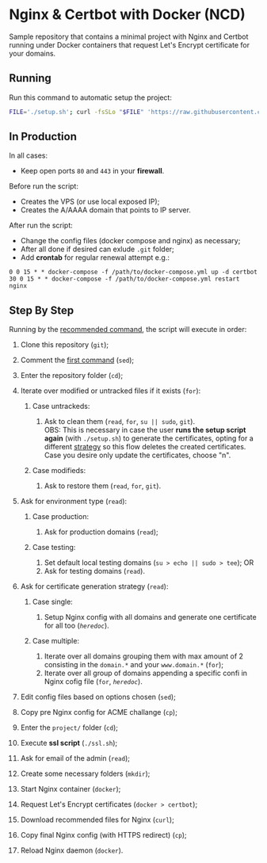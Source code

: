# Nginx & Certbot with Docker (NCD)

Sample repository that contains a minimal project with Nginx and Certbot running under Docker containers that request Let's Encrypt certificate for your domains.

## Running

Run this command to automatic setup the project:
```sh
FILE='./setup.sh'; curl -fsSLo "$FILE" 'https://raw.githubusercontent.com/rhuanpk/ncd/main/setup.sh' && chmod +x "$FILE" && "$FILE"
```

## In Production

In all cases:
- Keep open ports `80` and `443` in your **firewall**.

Before run the script:
- Creates the VPS (or use local exposed IP);
- Creates the A/AAAA domain that points to IP server.

After run the script:
- Change the config files (docker compose and nginx) as necessary;
- After all done if desired can exlude `.git` folder;
- Add **crontab** for regular renewal attempt e.g.:
```
0 0 15 * * docker-compose -f /path/to/docker-compose.yml up -d certbot
30 0 15 * * docker-compose -f /path/to/docker-compose.yml restart nginx
```

## Step By Step

Running by the [recommended command](#running), the script will execute in order:

<a id="link1"></a>

1. Clone this repository (`git`);

1. Comment the [first command](#link1) (`sed`);

1. Enter the repository folder (`cd`);

1. Iterate over modified or untracked files if it exists (`for`):
	1. Case untrackeds:
		1. Ask to clean them (`read`, `for`, `su || sudo`, `git`).  
		OBS: This is necessary in case the user **runs the setup script again** (with `./setup.sh`) to generate the certificates, opting for a different [strategy](#link2) so this flow deletes the created certificates. Case you desire only update the certificates, choose "n".

	1. Case modifieds:
		1. Ask to restore them (`read`, `for`, `git`).

1. Ask for environment type (`read`):
	1. Case production:
		1. Ask for production domains (`read`);

	1. Case testing:
		1. Set default local testing domains (`su > echo || sudo > tee`);
		OR
		1. Ask for testing domains (`read`).

<a id="link2"></a>

6. Ask for certificate generation strategy (`read`):
	1. Case single:
		1. Setup Nginx config with all domains and generate one certificate for all too (_`heredoc`_).

	1. Case multiple:
		1. Iterate over all domains grouping them with max amount of 2 consisting in the `domain.*` and your `www.domain.*` (`for`);
		1. Iterate over all group of domains appending a specific confi in Nginx cofig file (`for`, _`heredoc`_).

1. Edit config files based on options chosen (`sed`);

1. Copy pre Nginx config for ACME challange (`cp`);

1. Enter the `project/` folder (`cd`);

1. Execute **ssl script** (`./ssl.sh`);

1. Ask for email of the admin (`read`);

1. Create some necessary folders (`mkdir`);

1. Start Nginx container (`docker`);

1. Request Let's Encrypt certificates (`docker > certbot`);

1. Download recommended files for Nginx (`curl`);

1. Copy final Nginx config (with HTTPS redirect) (`cp`);

1. Reload Nginx daemon (`docker`).
